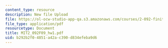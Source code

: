 ```yaml
---
content_type: resource
description: New file Upload
file: https://ol-ocw-studio-app-qa.s3.amazonaws.com/courses/2-092-finite-element-analysis-of-solids-and-fluids-i-fall-2009/b292b2f04851a42ac390d834efeba9d6_MIT2_092F09_hw1.pdf
file_type: application/pdf
resourcetype: Document
title: MIT2_092F09_hw1.pdf
uid: b292b2f0-4851-a42a-c390-d834efeba9d6
---
```

